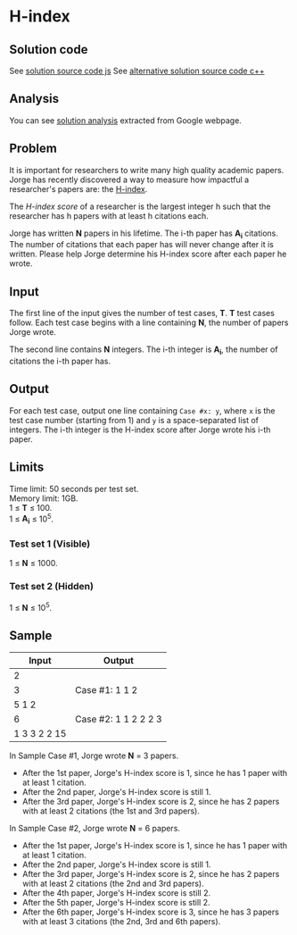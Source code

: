 # H-index

## Solution code

See [solution source code js](/Round%20H/H-index/solution.js)
See [alternative solution source code c++](/Round%20H/H-index/solution.cpp)

## Analysis

You can see [solution analysis](/Round%20H/H-index/analysis.md) extracted from Google webpage.

## Problem

It is important for researchers to write many high quality academic papers. Jorge has recently discovered a way to measure how impactful a researcher's papers are: the [H-index](https://en.wikipedia.org/wiki/H-index).

The _H-index score_ of a researcher is the largest integer h such that the researcher has h papers with at least h citations each.

Jorge has written **N** papers in his lifetime. The i-th paper has **A<sub>i</sub>** citations. The number of citations that each paper has will never change after it is written. Please help Jorge determine his H-index score after each paper he wrote.

## Input

The first line of the input gives the number of test cases, **T**. **T** test cases follow. Each test case begins with a line containing **N**, the number of papers Jorge wrote.

The second line contains **N** integers. The i-th integer is **A<sub>i</sub>**, the number of citations the i-th paper has.

## Output

For each test case, output one line containing `Case #x: y`, where `x` is the test case number (starting from 1) and `y` is a space-separated list of integers. The i-th integer is the H-index score after Jorge wrote his i-th paper.

## Limits

Time limit: 50 seconds per test set.<br>
Memory limit: 1GB.<br>
1 ≤ **T** ≤ 100.<br>
1 ≤ **A<sub>i</sub>** ≤ 10<sup>5</sup>.

### Test set 1 (Visible)

1 ≤ **N** ≤ 1000.

### Test set 2 (Hidden)

1 ≤ **N** ≤ 10<sup>5</sup>.

## Sample

| Input        | Output               |
| ------------ | -------------------- |
| 2            |                      |
| 3            | Case #1: 1 1 2       |
| 5 1 2        |                      |
| 6            | Case #2: 1 1 2 2 2 3 |
| 1 3 3 2 2 15 |                      |

In Sample Case #1, Jorge wrote **N** = 3 papers.

- After the 1st paper, Jorge's H-index score is 1, since he has 1 paper with at least 1 citation.
- After the 2nd paper, Jorge's H-index score is still 1.
- After the 3rd paper, Jorge's H-index score is 2, since he has 2 papers with at least 2 citations (the 1st and 3rd papers).

In Sample Case #2, Jorge wrote **N** = 6 papers.

- After the 1st paper, Jorge's H-index score is 1, since he has 1 paper with at least 1 citation.
- After the 2nd paper, Jorge's H-index score is still 1.
- After the 3rd paper, Jorge's H-index score is 2, since he has 2 papers with at least 2 citations (the 2nd and 3rd papers).
- After the 4th paper, Jorge's H-index score is still 2.
- After the 5th paper, Jorge's H-index score is still 2.
- After the 6th paper, Jorge's H-index score is 3, since he has 3 papers with at least 3 citations (the 2nd, 3rd and 6th papers).
